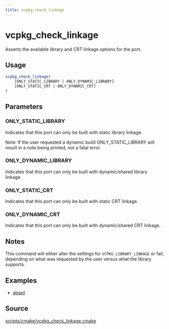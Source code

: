 ```yaml
---
title: vcpkg_check_linkage
---
```


# vcpkg_check_linkage

Asserts the available library and CRT linkage options for the port.

## Usage
```cmake
vcpkg_check_linkage(
    [ONLY_STATIC_LIBRARY | ONLY_DYNAMIC_LIBRARY]
    [ONLY_STATIC_CRT | ONLY_DYNAMIC_CRT]
)
```

## Parameters
### ONLY_STATIC_LIBRARY
Indicates that this port can only be built with static library linkage.

Note: If the user requested a dynamic build ONLY_STATIC_LIBRARY will result in a note being printed, not a fatal error.

### ONLY_DYNAMIC_LIBRARY
Indicates that this port can only be built with dynamic/shared library linkage.

### ONLY_STATIC_CRT
Indicates that this port can only be built with static CRT linkage.

### ONLY_DYNAMIC_CRT
Indicates that this port can only be built with dynamic/shared CRT linkage.

## Notes
This command will either alter the settings for `VCPKG_LIBRARY_LINKAGE` or fail, depending on what was requested by the user versus what the library supports.

## Examples

* [abseil](https://github.com/Microsoft/vcpkg/blob/master/ports/abseil/portfile.cmake)

## Source
[scripts/cmake/vcpkg\_check\_linkage.cmake](https://github.com/Microsoft/vcpkg/blob/master/scripts/cmake/vcpkg_check_linkage.cmake)

